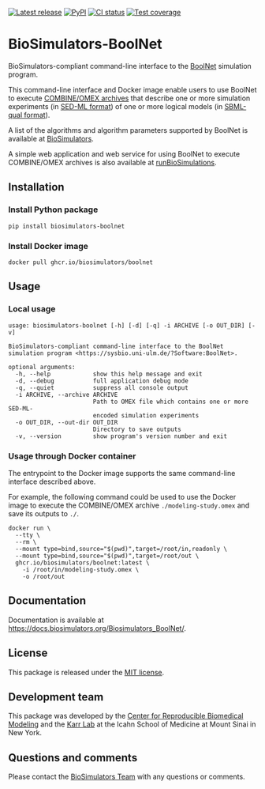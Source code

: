 [![Latest release](https://img.shields.io/github/v/tag/biosimulators/Biosimulators_BoolNet)](https://github.com/biosimulations/Biosimulators_BoolNet/releases)
[![PyPI](https://img.shields.io/pypi/v/biosimulators_boolnet)](https://pypi.org/project/biosimulators_boolnet/)
[![CI status](https://github.com/biosimulators/Biosimulators_BoolNet/workflows/Continuous%20integration/badge.svg)](https://github.com/biosimulators/Biosimulators_BoolNet/actions?query=workflow%3A%22Continuous+integration%22)
[![Test coverage](https://codecov.io/gh/biosimulators/Biosimulators_BoolNet/branch/dev/graph/badge.svg)](https://codecov.io/gh/biosimulators/Biosimulators_BoolNet)

# BioSimulators-BoolNet
BioSimulators-compliant command-line interface to the [BoolNet](https://sysbio.uni-ulm.de/?Software:BoolNet) simulation program.

This command-line interface and Docker image enable users to use BoolNet to execute [COMBINE/OMEX archives](https://combinearchive.org/) that describe one or more simulation experiments (in [SED-ML format](https://sed-ml.org)) of one or more logical models (in [SBML-qual format](http://sbml.org])).

A list of the algorithms and algorithm parameters supported by BoolNet is available at [BioSimulators](https://biosimulators.org/simulators/boolnet).

A simple web application and web service for using BoolNet to execute COMBINE/OMEX archives is also available at [runBioSimulations](https://run.biosimulations.org).

## Installation

### Install Python package
```
pip install biosimulators-boolnet
```

### Install Docker image
```
docker pull ghcr.io/biosimulators/boolnet
```

## Usage

### Local usage
```
usage: biosimulators-boolnet [-h] [-d] [-q] -i ARCHIVE [-o OUT_DIR] [-v]

BioSimulators-compliant command-line interface to the BoolNet simulation program <https://sysbio.uni-ulm.de/?Software:BoolNet>.

optional arguments:
  -h, --help            show this help message and exit
  -d, --debug           full application debug mode
  -q, --quiet           suppress all console output
  -i ARCHIVE, --archive ARCHIVE
                        Path to OMEX file which contains one or more SED-ML-
                        encoded simulation experiments
  -o OUT_DIR, --out-dir OUT_DIR
                        Directory to save outputs
  -v, --version         show program's version number and exit
```

### Usage through Docker container
The entrypoint to the Docker image supports the same command-line interface described above.

For example, the following command could be used to use the Docker image to execute the COMBINE/OMEX archive `./modeling-study.omex` and save its outputs to `./`.

```
docker run \
  --tty \
  --rm \
  --mount type=bind,source="$(pwd)",target=/root/in,readonly \
  --mount type=bind,source="$(pwd)",target=/root/out \
  ghcr.io/biosimulators/boolnet:latest \
    -i /root/in/modeling-study.omex \
    -o /root/out
```

## Documentation
Documentation is available at https://docs.biosimulators.org/Biosimulators_BoolNet/.

## License
This package is released under the [MIT license](LICENSE).

## Development team
This package was developed by the [Center for Reproducible Biomedical Modeling](http://reproduciblebiomodels.org) and the [Karr Lab](https://www.karrlab.org) at the Icahn School of Medicine at Mount Sinai in New York.

## Questions and comments
Please contact the [BioSimulators Team](mailto:info@biosimulators.org) with any questions or comments.
